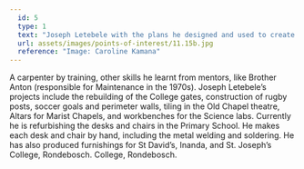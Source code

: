 ```yaml
---
  id: 5
  type: 1
  text: "Joseph Letebele with the plans he designed and used to create the interior of the Primary School Computer Laboratory. Letebele, known as Mr Fix-it by learners past and present, has contributed countless furnishings and fixtures to the College.  "
  url: assets/images/points-of-interest/11.15b.jpg
  reference: "Image: Caroline Kamana"
---
```

A carpenter by training, other skills he learnt from mentors, like Brother Anton (responsible for Maintenance in the 1970s). Joseph Letebele’s projects include the rebuilding of the College gates, construction of rugby posts, soccer goals and perimeter walls, tiling in the Old Chapel theatre, Altars for Marist Chapels, and workbenches for the Science labs. Currently he is refurbishing the desks and chairs in the Primary School. He makes each desk and chair by hand, including the metal welding and soldering. He has also produced furnishings for St David’s, Inanda, and St. Joseph’s College, Rondebosch. College, Rondebosch. 
